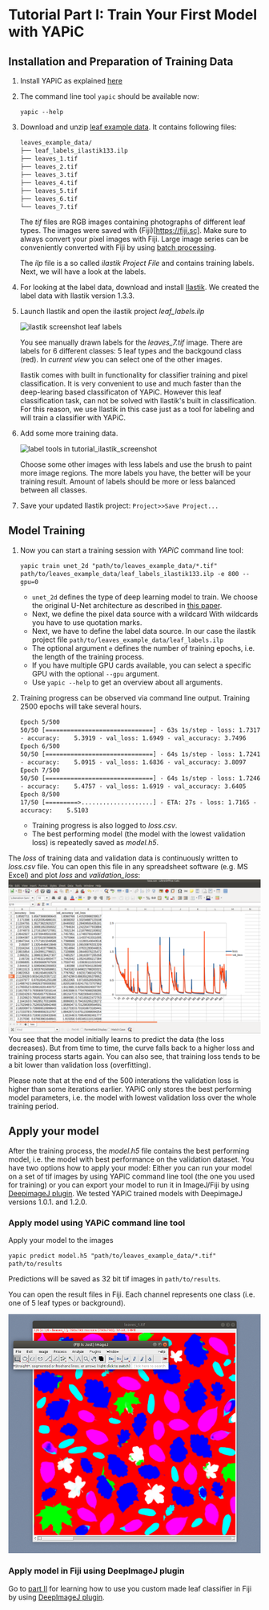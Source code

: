 # Tutorial Part I: Train Your First Model with YAPiC


## Installation and Preparation of Training Data


1. Install YAPiC as explained [here](index.html)

1. The command line tool ```yapic``` should be available now:
   ```
   yapic --help
   ```

1. Download and unzip [leaf example data](example_data/leaves_example_data.zip).
   It contains following files:
   ```
   leaves_example_data/
   ├── leaf_labels_ilastik133.ilp
   ├── leaves_1.tif
   ├── leaves_2.tif
   ├── leaves_3.tif
   ├── leaves_4.tif
   ├── leaves_5.tif
   ├── leaves_6.tif
   └── leaves_7.tif
   ```
   The *tif* files are RGB images containing photographs of different leaf types.
   The images were saved with (Fiji)[https://fiji.sc]. Make sure to always
   convert your pixel images with Fiji. Large image series can be conveniently
   converted with Fiji by using
   [batch processing](https://imagej.net/Batch_Processing).

   The *ilp* file is a so called *ilastik Project File* and contains training  labels.
   Next, we will have a look at the labels.

1. For looking at the label data, download and install [Ilastik](https://ilastik.org). We created the label data with Ilastik version 1.3.3.

1. Launch Ilastik and open the ilastik project *leaf_labels.ilp*

   ![](img/tutorial_ilastik_screenshot.png "ilastik screenshot leaf labels")

   You see manually drawn labels for the *leaves_7.tif* image. There are labels
   for 6 different classes: 5 leaf types and the backgound class (red).
   In *current view* you can select one of the other images.

   Ilastik comes with built in functionality for classifier training and pixel classification. It is very convenient to use and much faster than the deep-learing based classificaton of YAPiC. However this leaf
   classification task, can not be solved with Ilastik's built in classification.
   For this reason, we use Ilastik in this case just as a tool for labeling
   and will train a classifier with YAPiC.

1. Add some more training data.

   ![](img/tutorial_ilastik_screenshot_brush.png "label tools in tutorial_ilastik_screenshot")

   Choose some other images with less labels and use the brush to paint
   more image regions. The more labels you have, the better will be your
   training result. Amount of labels should be more or less balanced between
   all classes.

1. Save your updated Ilastik project: ```Project>>Save Project...```


## Model Training

1. Now you can start a training session with *YAPiC* command line tool:
   ```
   yapic train unet_2d "path/to/leaves_example_data/*.tif" path/to/leaves_example_data/leaf_labels_ilastik133.ilp -e 800 --gpu=0
   ```   

   * ```unet_2d``` defines the type of deep learning model to train. We choose the
    original U-Net architecture as described in [this paper](https://arxiv.org/pdf/1505.04597.pdf).
   * Next, we define the pixel data source with a wildcard
     With wildcards you have to use quotation marks.
   * Next, we have to define the label data source. In our case the ilastik project file ```path/to/leaves_example_data/leaf_labels.ilp```    
   * The optional argument ```e``` defines the number of training epochs, i.e. the
     length of the training process.
   * If you have multiple GPU cards available, you can select a specific GPU
     with the optional ```--gpu``` argument.
   * Use ```yapic --help``` to get an overview about all arguments.  

1. Training progress can be observed via command line output. Training 2500
   epochs will take several hours.
   ```
   Epoch 5/500
   50/50 [==============================] - 63s 1s/step - loss: 1.7317 - accuracy:    5.3919 - val_loss: 1.6949 - val_accuracy: 3.7496
   Epoch 6/500
   50/50 [==============================] - 64s 1s/step - loss: 1.7241 - accuracy:    5.0915 - val_loss: 1.6836 - val_accuracy: 3.8097
   Epoch 7/500
   50/50 [==============================] - 64s 1s/step - loss: 1.7246 - accuracy:    5.4757 - val_loss: 1.6919 - val_accuracy: 3.6405
   Epoch 8/500
   17/50 [=========>....................] - ETA: 27s - loss: 1.7165 - accuracy:    5.5103
   ```
   * Training progress is also logged to *loss.csv*.
   * The best performing model (the model with the lowest validation loss)
     is repeatedly saved as *model.h5*.

  The *loss* of training data and validation data is continuously written to *loss.csv* file. You can open this file in any spreadsheet software (e.g. MS Excel) and plot *loss* and *validation_loss*:
  ![](img/tutorial_loss_screenshot.png)
  You see that the model initially learns to predict the data (the loss decreases). But from time to time, the curve falls back to a higher loss and training process starts again. You can also see, that training loss tends to be a bit lower than validation loss (overfitting).

  Please note that at the end of the 500 interations the validation loss is higher than some iterations earlier. YAPiC only stores the best performing model parameters, i.e. the model with lowest validation loss over the whole training period. 



## Apply your model

After the training process, the *model.h5* file contains the best performing model,
i.e. the model with best performance on the validation dataset.
You have two options how to apply your model: Either you can run your model on a
set of tif images by using YAPiC command line tool (the one you used for training)
or you can export your model to run it in ImageJ/Fiji by using [DeepimageJ plugin](https://deepimagej.github.io/deepimagej/). We tested YAPiC trained models with DeepimageJ versions 1.0.1. and 1.2.0.

### Apply model using YAPiC command line tool
Apply your model to the images
```
yapic predict model.h5 "path/to/leaves_example_data/*.tif" path/to/results
```
Predictions will be saved as 32 bit tif images in `path/to/results`.

You can open the result files in Fiji. Each channel represents one class (i.e. one of 5 leaf types or background).

![](img/tutorial_screenshot_fiji_leaves_probmap.png "leaf probability map prediction result")

### Apply model in Fiji using DeepImageJ plugin

Go to [part II](tutorial_deepimagej.html) for learning how to use you custom made leaf classifier in Fiji by using [DeepImageJ plugin](https://deepimagej.github.io/deepimagej/).
